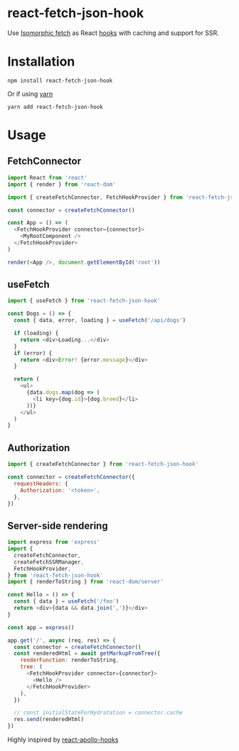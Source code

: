 # react-fetch-json-hook

Use [Isomorphic fetch](https://github.com/matthew-andrews/isomorphic-fetch) as React
[hooks](https://reactjs.org/docs/hooks-intro.html) with caching and support for SSR.

# Installation

`npm install react-fetch-json-hook`

Or if using [yarn](https://yarnpkg.com/en/)

`yarn add react-fetch-json-hook`

# Usage

## FetchConnector

```javascript
import React from 'react'
import { render } from 'react-dom'

import { createFetchConnector, FetchHookProvider } from 'react-fetch-json-hook'

const connector = createFetchConnector()

const App = () => (
  <FetchHookProvider connector={connector}>
    <MyRootComponent />
  </FetchHookProvider>
)

render(<App />, document.getElementById('root'))
```

## useFetch

```javascript
import { useFetch } from 'react-fetch-json-hook'

const Dogs = () => {
  const { data, error, loading } = useFetch('/api/dogs')

  if (loading) {
    return <div>Loading...</div>
  }
  if (error) {
    return <div>Error! {error.message}</div>
  }

  return (
    <ul>
      {data.dogs.map(dog => (
        <li key={dog.id}>{dog.breed}</li>
      ))}
    </ul>
  )
}
```

## Authorization

```javascript
import { createFetchConnector } from 'react-fetch-json-hook'

const connector = createFetchConnector({
  requestHeaders: {
    Authorization: '<token>',
  },
})
```

## Server-side rendering

```javascript
import express from 'express'
import {
  createFetchConnector,
  createFetchSSRManager,
  FetchHookProvider,
} from 'react-fetch-json-hook'
import { renderToString } from 'react-dom/server'

const Hello = () => {
  const { data } = useFetch('/foo')
  return <div>{data && data.join(',')}</div>
}

const app = express()

app.get('/', async (req, res) => {
  const connector = createFetchConnector()
  const renderedHtml = await getMarkupFromTree({
    renderFunction: renderToString,
    tree: (
      <FetchHookProvider connector={connector}>
        <Hello />
      </FetchHookProvider>
    ),
  })

  // const initialStateForHydratation = connector.cache
  res.send(renderedHtml)
})
```

Highly inspired by [react-apollo-hooks](https://github.com/trojanowski/react-apollo-hooks)
